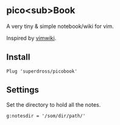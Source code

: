 # <sub>pico<sub\>Book

A very tiny & simple notebook/wiki for vim.

Inspired by [vimwiki](https://github.com/vimwiki/vimwiki).

## Install

```vimscript
Plug 'superdross/picobook'
```

## Settings

Set the directory to hold all the notes.

```vimscript
g:notesdir = '/som/dir/path/'
```
